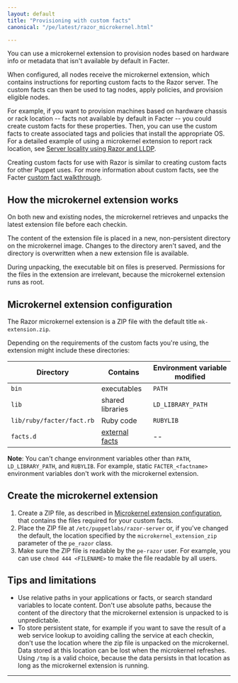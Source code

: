 ```yaml
---
layout: default
title: "Provisioning with custom facts"
canonical: "/pe/latest/razor_microkernel.html"

---
```


You can use a microkernel extension to provision nodes based on hardware info or metadata that isn't available by default in Facter.

When configured, all nodes receive the microkernel extension, which contains instructions for reporting custom facts to the Razor server. The custom facts can then be used to tag nodes, apply policies, and provision eligible nodes.

For example, if you want to provision machines based on hardware chassis or rack location -- facts not available by default in Facter -- you could create custom facts for these properties. Then, you can use the custom facts to create associated tags and policies that install the appropriate OS. For a detailed example of using a microkernel extension to report rack location, see [Server locality using Razor and LLDP](https://puppet.com/blog/server-locality-using-razor-and-lldp).

Creating custom facts for use with Razor is similar to creating custom facts for other Puppet uses. For more information about custom facts, see the Facter [custom fact walkthrough]({{facter}}/custom_facts.html).


## How the microkernel extension works

On both new and existing nodes, the microkernel retrieves and unpacks the latest extension file before each checkin.

The content of the extension file is placed in a new, non-persistent directory on the microkernel image. Changes to the directory aren't saved, and the directory is overwritten when a new extension file is available.

During unpacking, the executable bit on files is preserved. Permissions for the files in the extension are irrelevant, because the microkernel extension runs as root.

## Microkernel extension configuration

The Razor microkernel extension is a ZIP file with the default title `mk-extension.zip`.

Depending on the requirements of the custom facts you're using, the extension might include these directories:

| Directory | Contains | Environment variable modified|
|-----------|----------|------------------------------|
|`bin`      | executables | `PATH`    |
|`lib`      | shared libraries | `LD_LIBRARY_PATH` |
|`lib/ruby/facter/fact.rb` | Ruby code | `RUBYLIB` |
|`facts.d`  | [external facts]({{facter}}/custom_facts.html#external-facts) | -- |

**Note**: You can't change environment variables other than `PATH`, `LD_LIBRARY_PATH`, and `RUBYLIB`. For example, static `FACTER_<factname>` environment variables don't work with the microkernel extension.

## Create the microkernel extension

1. Create a ZIP file, as described in [Microkernel extension configuration](#microkernel-extension-configuration), that contains the files required for your custom facts.
2. Place the ZIP file at `/etc/puppetlabs/razor-server` or, if you've changed the default, the location specified by the `microkernel_extension_zip` parameter of the `pe_razor` class.
3. Make sure the ZIP file is readable by the `pe-razor` user. For example, you can use `chmod 444 <FILENAME>` to make the file readable by all users.


## Tips and limitations

* Use relative paths in your applications or facts, or search standard variables to locate content. Don't use absolute paths, because the content of the directory that the microkernel extension is unpacked to is unpredictable.
* To store persistent state, for example if you want to save the result of a web service lookup to avoiding calling the service at each checkin, don't use the location where the zip file is unpacked on the microkernel. Data stored at this location can be lost when the microkernel refreshes. Using `/tmp` is a valid choice, because the data persists in that location as long as the microkernel extension is running.


* * *
